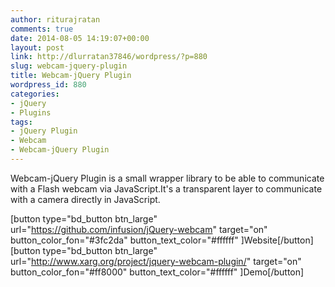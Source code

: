 ```yaml
---
author: riturajratan
comments: true
date: 2014-08-05 14:19:07+00:00
layout: post
link: http://dlurratan37846/wordpress/?p=880
slug: webcam-jquery-plugin
title: Webcam-jQuery Plugin
wordpress_id: 880
categories:
- jQuery
- Plugins
tags:
- jQuery Plugin
- Webcam
- Webcam-jQuery Plugin
---
```


Webcam-jQuery Plugin is a small wrapper library to be able to communicate with a Flash webcam via JavaScript.It's a transparent layer to communicate with a camera directly in JavaScript.

[button type="bd_button btn_large" url="https://github.com/infusion/jQuery-webcam" target="on" button_color_fon="#3fc2da" button_text_color="#ffffff" ]Website[/button]  [button type="bd_button btn_large" url="http://www.xarg.org/project/jquery-webcam-plugin/" target="on" button_color_fon="#ff8000" button_text_color="#ffffff" ]Demo[/button]
